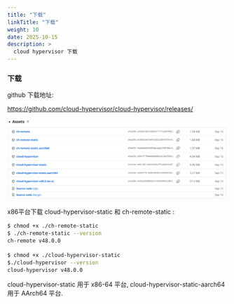 ```yaml
---
title: "下载"
linkTitle: "下载"
weight: 10
date: 2025-10-15
description: >
  cloud hypervisor 下载
---
```


### 下载

github 下载地址:

https://github.com/cloud-hypervisor/cloud-hypervisor/releases/


![](images/assets.png)

x86平台下载 cloud-hypervisor-static 和 ch-remote-static :

```bash
$ chmod +x ./ch-remote-static 
$ ./ch-remote-static --version
ch-remote v48.0.0

$ chmod +x ./cloud-hypervisor-static 
$./cloud-hypervisor --version
cloud-hypervisor v48.0.0
```

cloud-hypervisor-static 用于 x86-64 平台, cloud-hypervisor-static-aarch64 用于 AArch64 平台.




